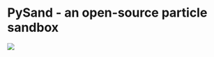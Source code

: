 <h1>PySand - an open-source particle sandbox</h1>
<img src="https://cdn.discordapp.com/attachments/1182918701641650207/1389597992973107302/pysand.png?ex=6865337b&is=6863e1fb&hm=8c51d8a2bd682344da0a7d58ad1623c05746243a1c3b538a0ba20065a19fa77b&"></img>